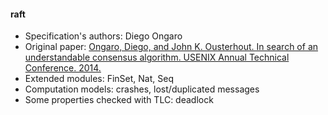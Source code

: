 #### raft
- Specification's authors: Diego Ongaro
- Original paper: <a href="https://raft.github.io/raft.pdf">Ongaro, Diego, and John K. Ousterhout. In search of an understandable consensus algorithm. USENIX Annual Technical Conference. 2014.</a>
- Extended modules: FinSet, Nat, Seq
- Computation models: crashes, lost/duplicated messages
- Some properties checked with TLC: deadlock


